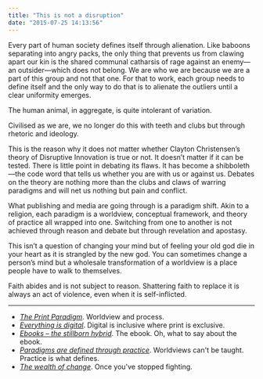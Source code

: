 ```yaml
---
title: "This is not a disruption"
date: "2015-07-25 14:13:56"
---
```


Every part of human society defines itself through alienation. Like
baboons separating into angry packs, the only thing that prevents us
from clawing apart our kin is the shared communal catharsis of rage
against an enemy—an outsider—which does not belong. We are who we are
because we are a part of this group and not that one. For that to work,
each group needs to define itself and the only way to do that is to
alienate the outliers until a clear uniformity emerges.

The human animal, in aggregate, is quite intolerant of variation.

Civilised as we are, we no longer do this with teeth and clubs but
through rhetoric and ideology.

This is the reason why it does not matter whether Clayton Christensen’s
theory of Disruptive Innovation is true or not. It doesn’t matter if it
can be tested. There is little point in debating its flaws. It has
become a shibboleth—the code word that tells us whether you are with us
or against us. Debates on the theory are nothing more than the clubs and
claws of warring paradigms and will net us nothing but pain and
conflict.

What publishing and media are going through is a paradigm shift. Akin to
a religion, each paradigm is a worldview, conceptual framework, and
theory of practice all wrapped into one. Switching from one to another
is not achieved through reason and debate but through revelation and
apostasy.

This isn’t a question of changing your mind but of feeling your old god
die in your heart as it is strangled by the new god. You can sometimes
change a person’s mind but a wholesale transformation of a worldview is
a place people have to walk to themselves.

Faith abides and is not subject to reason. Shattering faith to replace
it is always an act of violence, even when it is self-inflicted.

***

- *[The Print Paradigm](/This_is_not_a_disruption/Print_paradigm.html)*. Worldview and process.
- *[Everything is digital](/This_is_not_a_disruption/Everything_is_digital.html)*. Digital is inclusive where print is exclusive.
- *[Ebooks – the stillborn hybrid](/This_is_not_a_disruption/Ebooks_-_the_stillborn_hybrid.html)*. The ebook. Oh, what to say about the ebook.
- *[Paradigms are defined through practice](/This_is_not_a_disruption/Paradigms_practice.html)*. Worldviews can't be taught. Practice is what defines.
- *[The wealth of change](/This_is_not_a_disruption/The_wealth_of_change.html)*. Once you've stopped fighting.
